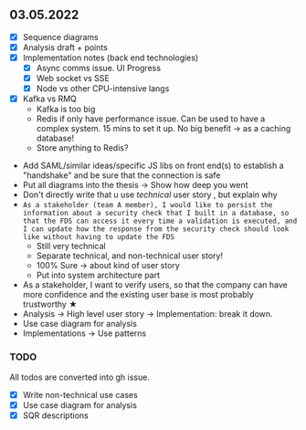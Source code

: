 ## 03.05.2022

- [x] Sequence diagrams
- [x] Analysis draft + points 
- [x] Implementation notes (back end technologies)
  - [x] Async comms issue. UI Progress
  - [x] Web socket vs SSE
  - [x] Node vs other CPU-intensive langs
- [x] Kafka vs RMQ
  - Kafka is too big
  - Redis if only have performance issue. Can be used to have a complex system. 15 mins to set it up. No big benefit -> as a caching database!
  - Store anything to Redis?
- Add SAML/similar ideas/specific JS libs on front end(s) to establish a "handshake" and be sure that the connection is safe
- Put all diagrams into the thesis -> Show how deep you went
- Don't directly write that u use *technical* user story , but explain why
- ```As a stakeholder (team A member), I would like to persist the information about a security check that I built in a database, so that the FDS can access it every time a validation is executed, and I can update how the response from the security check should look like without having to update the FDS``` 
  - Still very technical
  - Separate technical, and non-technical user story!
  - 100% Sure -> about kind of user story
  - Put into system architecture part
- As a stakeholder, I want to verify users, so that the company can have more confidence and the existing user base is most probably trustworthy ★
- Analysis -> High level user story -> Implementation: break it down.
- Use case diagram for analysis
- Implementations -> Use patterns

### TODO
All todos are converted into gh issue.
- [x] Write non-technical use cases
- [x] Use case diagram for analysis
- [x] SQR descriptions